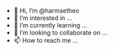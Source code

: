 - 👋 Hi, I’m @harmsetheo
- 👀 I’m interested in ...
- 🌱 I’m currently learning ...
- 💞️ I’m looking to collaborate on ...
- 📫 How to reach me ...

<!---
harmsetheo/harmsetheo is a ✨ special ✨ repository because its `README.md` (this file) appears on your GitHub profile.
You can click the Preview link to take a look at your changes.
--->
